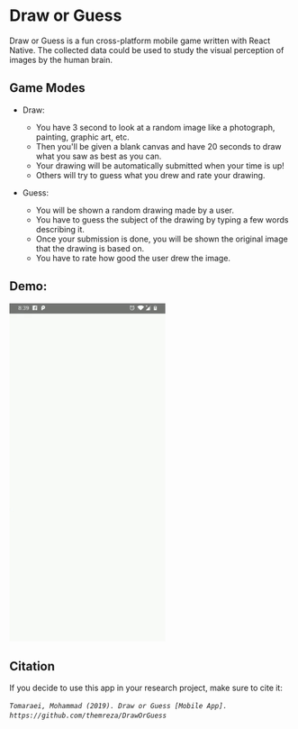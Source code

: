 # Draw or Guess
Draw or Guess is a fun cross-platform mobile game written with React Native.
The collected data could be used to study the visual perception of images by the human brain.

## Game Modes
* Draw:
  - You have 3 second to look at a random image like a photograph, painting, graphic art, etc.
  - Then you'll be given a blank canvas and have 20 seconds to draw what you saw as best as you can.
  - Your drawing will be automatically submitted when your time is up!
  - Others will try to guess what you drew and rate your drawing.

* Guess:
  - You will be shown a random drawing made by a user.
  - You have to guess the subject of the drawing by typing a few words describing it.
  - Once your submission is done, you will be shown the original image that the drawing is based on.
  - You have to rate how good the user drew the image.

## Demo:
<img src="demo.gif" height="600">

## Citation
If you decide to use this app in your research project, make sure to cite it:

*`Tomaraei, Mohammad (2019). Draw or Guess [Mobile App]. https://github.com/themreza/DrawOrGuess`*
